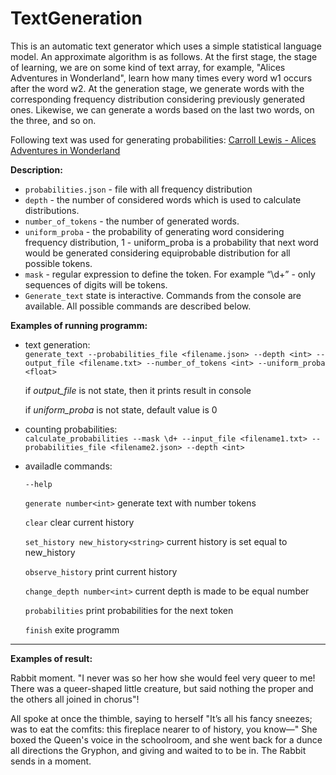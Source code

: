 # TextGeneration
 This is an automatic text generator which uses a simple statistical language model. An approximate algorithm is as follows. At the first stage, the stage of learning, we are on some kind of text array, for example, "Alices Adventures in Wonderland", learn how many times every word w1 occurs after the word w2. At the generation stage, we generate words with the corresponding frequency distribution considering previously generated ones. Likewise, we can generate a words based on the last two words, on the three, and so on.

Following text was used for generating probabilities: [Carroll Lewis - Alices Adventures in Wonderland](https://drive.google.com/file/d/1khBh2dAaTVcYQ2WAESrf6yml0Jx3vub_/view?usp=sharing)

**Description:**
* `probabilities.json` - file with all frequency distribution
* `depth` - the number of considered words which is used to calculate distributions.
* `number_of_tokens` - the number of generated words.
* `uniform_proba` - the probability of generating word considering frequency distribution, 1 - uniform_proba is a probability that next word would be generated considering equiprobable distribution for all possible tokens.
* `mask` - regular expression to define the token. For example “\d+” - only sequences of digits will be tokens.
* `Generate_text` state is interactive. Commands from the console are available. All possible commands are described below.


**Examples of running programm:**
* text generation:  
    `generate_text --probabilities_file <filename.json> --depth <int> --output_file <filename.txt> --number_of_tokens <int> --uniform_proba <float>`

  if *output_file* is not state, then it prints result in console  

  if *uniform_proba* is not state, default value is 0  


* counting probabilities:  
    `calculate_probabilities --mask \d+ --input_file <filename1.txt> --probabilities_file <filename2.json> --depth <int>`
    
* availadle commands:


   `--help`
   
   `generate number<int>`
       generate text with number tokens

   `clear`
       clear current history

   `set_history new_history<string>`
       current history is set equal to new_history

   `observe_history`
       print current history

   `change_depth number<int>`
       current depth is made to be equal number

   `probabilities`
       print probabilities for the next token

   `finish`
       exite programm

---

**Examples of result:**  

Rabbit moment. "I never was so her how she would feel very queer to me! 
There was a queer-shaped little creature, but said nothing the proper and
the others all joined in chorus"!  


All spoke at once the thimble, saying to herself "It’s all his fancy sneezes; 
was to eat the comfits: this fireplace nearer to of history, you know—" 
She boxed the Queen's voice in the schoolroom, and she went back for a dunce all 
directions the Gryphon, and giving and waited to to be in. The Rabbit sends in a moment.
